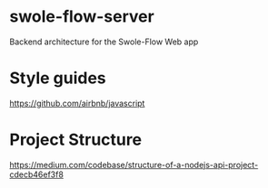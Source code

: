 # swole-flow-server

Backend architecture for the Swole-Flow Web app

# Style guides
https://github.com/airbnb/javascript

# Project Structure
https://medium.com/codebase/structure-of-a-nodejs-api-project-cdecb46ef3f8